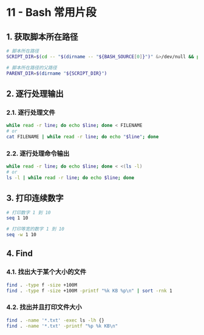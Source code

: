 # 11 - Bash 常用片段

## 1. 获取脚本所在路径

```bash
# 脚本所在路径
SCRIPT_DIR=$(cd -- "$(dirname -- "${BASH_SOURCE[0]}")" &>/dev/null && pwd)

# 脚本所在路径的父路径
PARENT_DIR=$(dirname "${SCRIPT_DIR}")
```

## 2. 逐行处理输出

### 2.1. 逐行处理文件

```bash
while read -r line; do echo $line; done < FILENAME
# or
cat FILENAME | while read -r line; do echo "$line"; done
```

### 2.2. 逐行处理命令输出

```bash
while read -r line; do echo $line; done < <(ls -l)
# or
ls -l | while read -r line; do echo $line; done
```

## 3. 打印连续数字

```bash
# 打印数字 1 到 10
seq 1 10

# 打印等宽的数字 1 到 10
seq -w 1 10
```

## 4. Find

### 4.1. 找出大于某个大小的文件

```bash
find . -type f -size +100M
find . -type f -size +100M -printf "%k KB %p\n" | sort -rnk 1
```

### 4.2. 找出并且打印文件大小

```bash
find . -name '*.txt' -exec ls -lh {}
find . -name '*.txt' -printf "%p %k KB\n"
```
